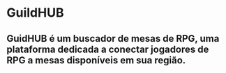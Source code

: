 # GuildHUB

## GuidHUB é um buscador de mesas de RPG, uma plataforma dedicada a conectar jogadores de RPG a mesas disponíveis em sua região.
